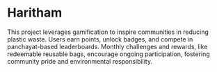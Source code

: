 # Haritham
This project leverages gamification to inspire communities in reducing plastic waste. Users earn points, unlock badges, and compete in panchayat-based leaderboards. Monthly challenges and rewards, like redeemable reusable bags, encourage ongoing participation, fostering community pride and environmental responsibility.
